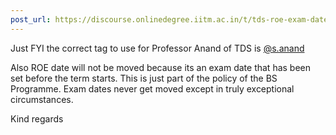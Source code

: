 ```yaml
---
post_url: https://discourse.onlinedegree.iitm.ac.in/t/tds-roe-exam-date-shift/168458/5
---
```

Just FYI the correct tag to use for Professor Anand of TDS is [@s.anand](/u/s.anand)

Also ROE date will not be moved because its an exam date that has been set before the term starts. This is just part of the policy of the BS Programme. Exam dates never get moved except in truly exceptional circumstances.

Kind regards